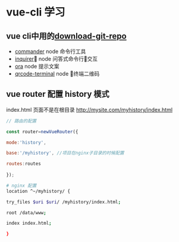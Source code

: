 # vue-cli 学习

## vue cli中用的[download-git-repo](https://github.com/flipxfx/download-git-repo)
- [commander]() node 命令行工具
- [inquirer]() node 问答式命令行交互
- [ora]() node 提示文案
- [qrcode-terminal]() node 终端二维码




## vue router 配置 history 模式

index.html 页面不是在根目录  http://mysite.com/myhistory/index.html
``` js
// 路由的配置

const router=newVueRouter({

mode:'history',

base:'/myhistory', //项目在nginx子目录的时候配置

routes:routes
 
});
```

``` sh
# nginx 配置
location ^~/myhistory/ {

try_files $uri $uri/ /myhistory/index.html;

root /data/www;

index index.html;

}
```



